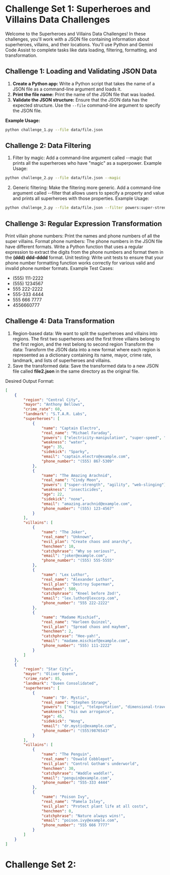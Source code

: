 
# Challenge Set 1: Superheroes and Villains Data Challenges

Welcome to the Superheroes and Villains Data Challenges! In these challenges, you'll work with a JSON file containing information about superheroes, villains, and their locations. You'll use Python and Gemini Code Assist to complete tasks like data loading, filtering, formatting, and transformation.

## Challenge 1: Loading and Validating JSON Data

1. **Create a Python app:** Write a Python script that takes the name of a JSON file as a command-line argument and loads it.
2. **Print the file name:** Print the name of the JSON file that was loaded.
3. **Validate the JSON structure:** Ensure that the JSON data has the expected structure. Use the `--file` command-line argument to specify the JSON file.

**Example Usage:**

```bash
python challenge_1.py --file data/file.json
```

## Challenge 2: Data Filtering
1. Filter by magic: Add a command-line argument called --magic that prints all the superheroes who have "magic" as a superpower.
Example Usage:
```sh
python challenge_2.py --file data/file.json --magic
```
2. Generic filtering: Make the filtering more generic. Add a command-line argument called --filter that allows users to specify a property and value and prints all superheroes with those properties.
Example Usage:
```sh
python challenge_2.py --file data/file.json --filter powers:super-strength
```

## Challenge 3: Regular Expression Transformation
Print villain phone numbers: Print the names and phone numbers of all the super villains.
Format phone numbers: The phone numbers in the JSON file have different formats. Write a Python function that uses a regular expression to extract the digits from the phone numbers and format them in the **(ddd) ddd-dddd** format.
Unit testing: Write unit tests to ensure that your phone number formatting function works correctly for various valid and invalid phone number formats.
Example Test Cases:
- (555) 111-2222
- (555) 1234567
- 555 222-2222
- 555-333 4444
- 555 666 7777
- 4556660777

## Challenge 4: Data Transformation
1. Region-based data: We want to split the superheroes and villains into regions. The first two superheroes and the first three villains belong to the first region, and the rest belong to second region
Transform the data: Transform the JSON data into a new format where each region is represented as a dictionary containing its name, mayor, crime rate, landmark, and lists of superheroes and villains.
2. Save the transformed data: Save the transformed data to a new JSON file called **file2.json** in the same directory as the original file.

Desired Output Format:

```json
[
    {
        "region": "Central City",
        "mayor": "Anthony Bellows",
        "crime_rate": 60,
        "landmark": "S.T.A.R. Labs",
        "superheroes": [
            {
                "name": "Captain Electro",
                "real_name": "Michael Faraday",
                "powers": ["electricity-manipulation", "super-speed", "energy-blasts"],
                "weakness": "water",
                "age": 35,
                "sidekick": "Sparky",
                "email": "captain.electro@example.com",
                "phone_number": "(555) 867-5309"
            },
            {
                "name": "The Amazing Arachnid",
                "real_name": "Cindy Moon",
                "powers": ["super-strength", "agility", "web-slinging"],
                "weakness": "insecticides",
                "age": 22,
                "sidekick": "none",
                "email": "amazing.arachnid@example.com",
                "phone_number": "(555) 123-4567"
            }
        ],
        "villains": [
            {
                "name": "The Joker",
                "real_name": "Unknown",
                "evil_plan": "Create chaos and anarchy",
                "henchmen": 10,
                "catchphrase": "Why so serious?",
                "email": "joker@example.com",
                "phone_number": "(555) 555-5555"
            },
            {
                "name": "Lex Luthor",
                "real_name": "Alexander Luthor",
                "evil_plan": "Destroy Superman",
                "henchmen": 500,
                "catchphrase": "Kneel before Zod!",
                "email": "lex.luthor@lexcorp.com",
                "phone_number": "555 222-2222"
            },
            {
                "name": "Madame Mischief",
                "real_name": "Harleen Quinzel",
                "evil_plan": "Spread chaos and mayhem",
                "henchmen": 2,
                "catchphrase": "Hee-yah!",
                "email": "madame.mischief@example.com",
                "phone_number": "555) 111-2222"
            }
        ]
    },
    {
        "region": "Star City",
        "mayor": "Oliver Queen",
        "crime_rate": 85,
        "landmark": "Queen Consolidated",
        "superheroes": [
            {
                "name": "Dr. Mystic",
                "real_name": "Stephen Strange",
                "powers": ["magic", "teleportation", "dimensional-travel"],
                "weakness": "his own arrogance",
                "age": 45,
                "sidekick": "Wong",
                "email": "dr.mystic@example.com",
                "phone_number": "(555)9876543"
            }
        ],
        "villains": [
            {
                "name": "The Penguin",
                "real_name": "Oswald Cobblepot",
                "evil_plan": "Control Gotham's underworld",
                "henchmen": 30,
                "catchphrase": "Waddle waddle!",
                "email": "penguin@example.com",
                "phone_number": "555-333 4444"
            },
            {
                "name": "Poison Ivy",
                "real_name": "Pamela Isley",
                "evil_plan": "Protect plant life at all costs",
                "henchmen": 0,
                "catchphrase": "Nature always wins!",
                "email": "poison.ivy@example.com",
                "phone_number": "555 666 7777"
            }
        ]
    }
]
```

# Challenge Set 2: 
